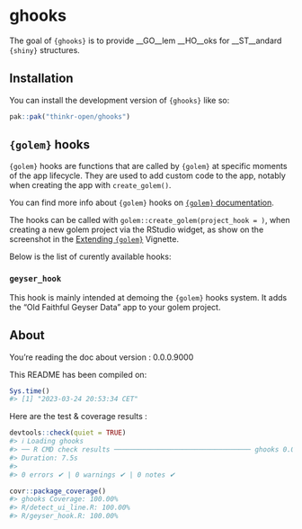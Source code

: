 
<!-- README.md is generated from README.Rmd. Please edit that file -->

# ghooks

<!-- badges: start -->
<!-- badges: end -->

The goal of `{ghooks}` is to provide \_\_GO\_\_lem \_\_HO\_\_oks for
\_\_ST\_\_andard `{shiny}` structures.

## Installation

You can install the development version of `{ghooks}` like so:

``` r
pak::pak("thinkr-open/ghooks")
```

## `{golem}` hooks

`{golem}` hooks are functions that are called by `{golem}` at specific
moments of the app lifecycle. They are used to add custom code to the
app, notably when creating the app with `create_golem()`.

You can find more info about `{golem}` hooks on [`{golem}`
documentation](https://thinkr-open.github.io/golem/articles/f_extending_golem.html).

The hooks can be called with `golem::create_golem(project_hook = )`,
when creating a new golem project via the RStudio widget, as show on the
screenshot in the [Extending
`{golem}`](https://thinkr-open.github.io/golem/articles/f_extending_golem.html#defining-your-own-project_hook)
Vignette.

Below is the list of curently available hooks:

### `geyser_hook`

This hook is mainly intended at demoing the `{golem}` hooks system. It
adds the “Old Faithful Geyser Data” app to your golem project.

## About

You’re reading the doc about version : 0.0.0.9000

This README has been compiled on:

``` r
Sys.time()
#> [1] "2023-03-24 20:53:34 CET"
```

Here are the test & coverage results :

``` r
devtools::check(quiet = TRUE)
#> ℹ Loading ghooks
#> ── R CMD check results ────────────────────────────────── ghooks 0.0.0.9000 ────
#> Duration: 7.5s
#> 
#> 0 errors ✔ | 0 warnings ✔ | 0 notes ✔
```

``` r
covr::package_coverage()
#> ghooks Coverage: 100.00%
#> R/detect_ui_line.R: 100.00%
#> R/geyser_hook.R: 100.00%
```

